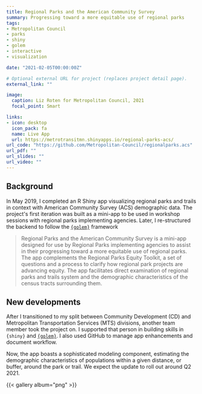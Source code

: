 ```yaml
---
title: Regional Parks and the American Community Survey
summary: Progressing toward a more equitable use of regional parks
tags:
- Metropolitan Council
- parks
- shiny
- golem
- interactive
- visualization

date: "2021-02-05T00:00:00Z"

# Optional external URL for project (replaces project detail page).
external_link: ""

image:
  caption: Liz Roten for Metropolitan Council, 2021
  focal_point: Smart

links:
- icon: desktop
  icon_pack: fa
  name: Live App
  url: https://metrotransitmn.shinyapps.io/regional-parks-acs/
url_code: "https://github.com/Metropolitan-Council/regionalparks.acs"
url_pdf: ""
url_slides: ""
url_video: ""
---
```


## Background

In May 2019, I completed an R Shiny app visualizing regional parks and trails in context with American Community Survey (ACS) demographic data. The project's first iteration was built as a mini-app to be used in workshop sessions with regional parks implementing agencies. Later, I re-structured the backend to follow the [`{golem}`](https://github.com/ThinkR-open/golem) framework


> Regional Parks and the American Community Survey is a mini-app designed for use by Regional Parks implementing agencies to assist in their progressing toward a more equitable use of regional parks. The app complements the Regional Parks Equity Toolkit, a set of questions and a process to clarify how regional park projects are advancing equity. The app facilitates direct examination of regional parks and trails system and the demographic characteristics of the census tracts surrounding them.


## New developments  

After I transitioned to my split between Community Development (CD) and Metropolitan Transportation Services (MTS) divisions, another team member took the project on. I supported that person in building skills in `{shiny}` and [`{golem}`](https://github.com/ThinkR-open/golem). I also used GitHub to manage app enhancements and document workflow. 

Now, the app boasts a sophisticated modeling component, estimating the demographic characteristics of populations within a given distance, or buffer, around the park or trail. We expect the update to roll out around Q2 2021.  


{{< gallery album="png" >}}


